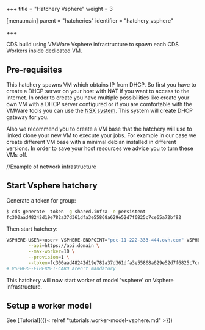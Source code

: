 +++
title = "Hatchery Vsphere"
weight = 3

[menu.main]
parent = "hatcheries"
identifier = "hatchery_vsphere"

+++

CDS build using VMWare Vsphere infrastructure to spawn each CDS Workers inside dedicated VM.

## Pre-requisites

This hatchery spawns VM which obtains IP from DHCP. So first you have to create a DHCP server on your host with NAT if you want to access to the internet. In order to create you have multiple possibilities like create your own VM with a DHCP server configured or if you are comfortable with the VMWare tools you can use the [NSX system](https://www.vmware.com/products/nsx.html). This system will create DHCP gateway for you.

Also we recommend you to create a VM base that the hatchery will use to linked clone your new VM to execute your jobs. For example in our case we create different VM base with a minimal debian installed in different versions. In order to save your host resources we advice you to turn these VMs off.

//Example of network infrastructure

## Start Vsphere hatchery

Generate a token for group:

```bash
$ cds generate  token -g shared.infra -e persistent
fc300aad48242d19e782a37d361dfa3e55868a629e52d7f6825c7ce65a72bf92
```

Then start hatchery:

```bash
VSPHERE-USER=<user> VSPHERE-ENDPOINT="pcc-11-222-333-444.ovh.com" VSPHERE-PASSWORD=<password> VSPHERE-DATACENTER=<datacenter> VSPHERE-DATASTORE=<datastore> VSPHERE-NETWORK=<vmNetwork> VSPHERE-ETHERNET-CARD=<ethernet card> hatchery vsphere \
        --api=https://api.domain \
        --max-worker=10 \
        --provision=1 \
        --token=fc300aad48242d19e782a37d361dfa3e55868a629e52d7f6825c7ce65a72bf92
# VSPHERE-ETHERNET-CARD aren't mandatory
```

This hatchery will now start worker of model 'vsphere' on Vsphere infrastructure.

## Setup a worker model

See [Tutorial]({{< relref "tutorials.worker-model-vsphere.md" >}})
